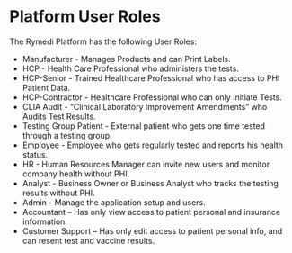 # Platform User Roles

The Rymedi Platform has the following User Roles:

* Manufacturer - Manages Products and can Print Labels.
* HCP - Health Care Professional who administers the tests.
* HCP-Senior - Trained Healthcare Professional who has access to PHI Patient Data.
* HCP-Contractor - Healthcare Professional who can only Initiate Tests.
* CLIA Audit - “Clinical Laboratory Improvement Amendments” who Audits Test Results.
* Testing Group Patient - External patient who gets one time tested through a testing group. 
* Employee - Employee who gets regularly tested and reports his health status.
* HR - Human Resources Manager can invite new users and monitor company health without PHI.
* Analyst - Business Owner or Business Analyst who tracks the testing results without PHI. 
* Admin - Manage the application setup and users. 
* Accountant – Has only view access to patient personal and insurance information
* Customer Support – Has only edit access to patient personal info, and can resent test and vaccine results.

